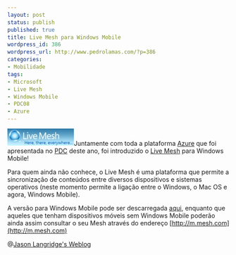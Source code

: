 ```yaml
---
layout: post
status: publish
published: true
title: Live Mesh para Windows Mobile
wordpress_id: 386
wordpress_url: http://www.pedrolamas.com/?p=386
categories:
- Mobilidade
tags:
- Microsoft
- Live Mesh
- Windows Mobile
- PDC08
- Azure
---
```

[![Live Mesh](wp-content/uploads/2008/11/live-mesh.jpg "Live Mesh")](http://blogs.msdn.com/livemesh/archive/2008/10/30/update-on-installation-of-live-mesh-for-mobile-fixed.aspx)Juntamente com toda a plataforma [Azure](tag/azure/) que foi apresentada no [PDC](tag/pdc08/) deste ano, foi introduzido o [Live Mesh](tag/live-mesh/) para Windows Mobile!

Para quem ainda não conhece, o Live Mesh é uma plataforma que permite a sincronização de conteúdos entre diversos dispositivos e sistemas operativos (neste momento permite a ligação entre o Windows, o Mac OS e agora, Windows Mobile).

A versão para Windows Mobile pode ser descarregada [aqui](http://blogs.msdn.com/livemesh/archive/2008/10/30/update-on-installation-of-live-mesh-for-mobile-fixed.aspx), enquanto que aqueles que tenham dispositivos móveis sem Windows Mobile poderão ainda assim consultar o seu Mesh através do endereço [http://m.mesh.com](http://m.mesh.com)

@[Jason Langridge's Weblog](http://blogs.msdn.com/jasonlan/archive/2008/10/31/live-mesh-for-windows-mobile.aspx)

